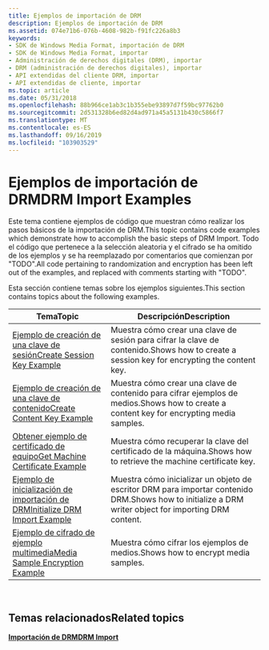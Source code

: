 ```yaml
---
title: Ejemplos de importación de DRM
description: Ejemplos de importación de DRM
ms.assetid: 074e71b6-076b-4608-982b-f91fc226a8b3
keywords:
- SDK de Windows Media Format, importación de DRM
- SDK de Windows Media Format, importar
- Administración de derechos digitales (DRM), importar
- DRM (administración de derechos digitales), importar
- API extendidas del cliente DRM, importar
- API extendidas de cliente, importar
ms.topic: article
ms.date: 05/31/2018
ms.openlocfilehash: 88b966ce1ab3c1b355ebe93897d7f59bc97762b0
ms.sourcegitcommit: 2d531328b6ed82d4ad971a45a5131b430c5866f7
ms.translationtype: MT
ms.contentlocale: es-ES
ms.lasthandoff: 09/16/2019
ms.locfileid: "103903529"
---
```

# <a name="drm-import-examples"></a><span data-ttu-id="69f0a-109">Ejemplos de importación de DRM</span><span class="sxs-lookup"><span data-stu-id="69f0a-109">DRM Import Examples</span></span>

<span data-ttu-id="69f0a-110">Este tema contiene ejemplos de código que muestran cómo realizar los pasos básicos de la importación de DRM.</span><span class="sxs-lookup"><span data-stu-id="69f0a-110">This topic contains code examples which demonstrate how to accomplish the basic steps of DRM Import.</span></span> <span data-ttu-id="69f0a-111">Todo el código que pertenece a la selección aleatoria y el cifrado se ha omitido de los ejemplos y se ha reemplazado por comentarios que comienzan por "TODO".</span><span class="sxs-lookup"><span data-stu-id="69f0a-111">All code pertaining to randomization and encryption has been left out of the examples, and replaced with comments starting with "TODO".</span></span>

<span data-ttu-id="69f0a-112">Esta sección contiene temas sobre los ejemplos siguientes.</span><span class="sxs-lookup"><span data-stu-id="69f0a-112">This section contains topics about the following examples.</span></span>



| <span data-ttu-id="69f0a-113">Tema</span><span class="sxs-lookup"><span data-stu-id="69f0a-113">Topic</span></span>                                                                  | <span data-ttu-id="69f0a-114">Descripción</span><span class="sxs-lookup"><span data-stu-id="69f0a-114">Description</span></span>                                                            |
|------------------------------------------------------------------------|------------------------------------------------------------------------|
| [<span data-ttu-id="69f0a-115">Ejemplo de creación de una clave de sesión</span><span class="sxs-lookup"><span data-stu-id="69f0a-115">Create Session Key Example</span></span>](create-session-key-example.md)           | <span data-ttu-id="69f0a-116">Muestra cómo crear una clave de sesión para cifrar la clave de contenido.</span><span class="sxs-lookup"><span data-stu-id="69f0a-116">Shows how to create a session key for encrypting the content key.</span></span>      |
| [<span data-ttu-id="69f0a-117">Ejemplo de creación de una clave de contenido</span><span class="sxs-lookup"><span data-stu-id="69f0a-117">Create Content Key Example</span></span>](create-content-key-example.md)           | <span data-ttu-id="69f0a-118">Muestra cómo crear una clave de contenido para cifrar ejemplos de medios.</span><span class="sxs-lookup"><span data-stu-id="69f0a-118">Shows how to create a content key for encrypting media samples.</span></span>        |
| [<span data-ttu-id="69f0a-119">Obtener ejemplo de certificado de equipo</span><span class="sxs-lookup"><span data-stu-id="69f0a-119">Get Machine Certificate Example</span></span>](get-machine-certificate-example.md) | <span data-ttu-id="69f0a-120">Muestra cómo recuperar la clave del certificado de la máquina.</span><span class="sxs-lookup"><span data-stu-id="69f0a-120">Shows how to retrieve the machine certificate key.</span></span>                     |
| [<span data-ttu-id="69f0a-121">Ejemplo de inicialización de importación de DRM</span><span class="sxs-lookup"><span data-stu-id="69f0a-121">Initialize DRM Import Example</span></span>](initialize-drm-import-example.md)     | <span data-ttu-id="69f0a-122">Muestra cómo inicializar un objeto de escritor DRM para importar contenido DRM.</span><span class="sxs-lookup"><span data-stu-id="69f0a-122">Shows how to initialize a DRM writer object for importing DRM content.</span></span> |
| [<span data-ttu-id="69f0a-123">Ejemplo de cifrado de ejemplo multimedia</span><span class="sxs-lookup"><span data-stu-id="69f0a-123">Media Sample Encryption Example</span></span>](media-sample-encryption-example.md) | <span data-ttu-id="69f0a-124">Muestra cómo cifrar los ejemplos de medios.</span><span class="sxs-lookup"><span data-stu-id="69f0a-124">Shows how to encrypt media samples.</span></span>                                    |



 

## <a name="related-topics"></a><span data-ttu-id="69f0a-125">Temas relacionados</span><span class="sxs-lookup"><span data-stu-id="69f0a-125">Related topics</span></span>

<dl> <dt>

[<span data-ttu-id="69f0a-126">**Importación de DRM**</span><span class="sxs-lookup"><span data-stu-id="69f0a-126">**DRM Import**</span></span>](drm-import.md)
</dt> </dl>

 

 




